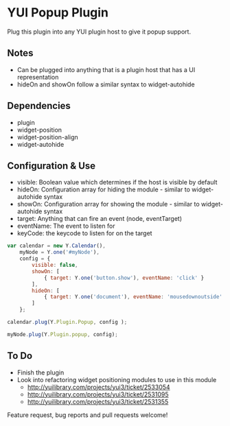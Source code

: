 YUI Popup Plugin
============

Plug this plugin into any YUI plugin host to give it popup support.

Notes
----
*   Can be plugged into anything that is a plugin host that has a UI representation
*   hideOn and showOn follow a similar syntax to widget-autohide

Dependencies
----
*   plugin
*   widget-position
*   widget-position-align
*   widget-autohide

Configuration & Use
---------
*   visible: Boolean value which determines if the host is visible by default
*   hideOn: Configuration array for hiding the module - similar to widget-autohide syntax
*   showOn: Configuration array for showing the module - similar to widget-autohide syntax
*   target: Anything that can fire an event (node, eventTarget)
*   eventName: The event to listen for
*   keyCode: the keycode to listen for on the target

```javascript
var calendar = new Y.Calendar(),
    myNode = Y.one('#myNode'),
    config = {
        visible: false,
        showOn: [
            { target: Y.one('button.show'), eventName: 'click' }
        ],
        hideOn: [
            { target: Y.one('document'), eventName: 'mousedownoutside' }
        ]
    };

calendar.plug(Y.Plugin.Popup, config );

myNode.plug(Y.Plugin.popup, config);
```

To Do
-----
*   Finish the plugin
*   Look into refactoring widget positioning modules to use in this module
    *   http://yuilibrary.com/projects/yui3/ticket/2533054
    *   http://yuilibrary.com/projects/yui3/ticket/2531095
    *   http://yuilibrary.com/projects/yui3/ticket/2531355


Feature request, bug reports and pull requests welcome!